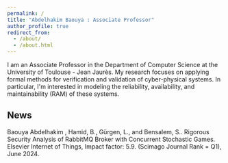 ```yaml
---
permalink: /
title: "Abdelhakim Baouya : Associate Professor"
author_profile: true
redirect_from: 
  - /about/
  - /about.html
---
```


I am an Associate Professor in the Department of Computer Science at the University of Toulouse - Jean Jaurès. My research focuses on applying formal methods for verification and validation of cyber-physical systems. In particular, I'm interested in modeling the reliability, availability, and maintainability (RAM) of these systems.

News
------
Baouya Abdelhakim , Hamid, B., Gürgen, L., and Bensalem, S.. Rigorous Security Analysis of RabbitMQ Broker with Concurrent Stochastic Games. Elsevier Internet of Things,  Impact factor: 5.9. (Scimago Journal Rank = Q1), June 2024.

